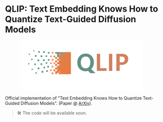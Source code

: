 # QLIP: Text Embedding Knows How to Quantize Text-Guided Diffusion Models

<img src="qlip_logo.png" alt="qlip_logo" style="width: 80%; margin-left: 10%;" />

Official implementation of "Text Embedding Knows How to Quantize Text-Guided Diffusion Models".
(Paper @ [ArXiv](https://arxiv.org/abs/2507.10340)).

>🛠️ The code will be available soon.
